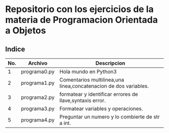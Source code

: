 # Repositorio con los ejercicios de la materia de Programacion Orientada a Objetos 

## Indice

|No.|Archivo|Descripcion|
|--|--|--|
|1|programa0.py|Hola mundo en Python3|
|2|programa1.py|Comentarios multilinea,una linea,concatenacion de dos variables.|
|3|programa2.py|formatear y identificar errores de llave,syntaxis error.|
|4|programa3.py|Formatear variables y operaciones.|
|5|programa4.py|Preguntar un numero y lo combierte de str a int.|